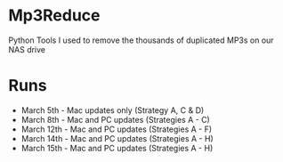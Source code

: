 # Mp3Reduce
Python Tools I used to remove the thousands of duplicated MP3s on our NAS drive

# Runs
- March 5th - Mac updates only (Strategy A, C & D)
- March 8th - Mac and PC updates (Strategies A - C)
- March 12th - Mac and PC updates (Strategies A - F)
- March 14th - Mac and PC updates (Strategies A - H)
- March 15th - Mac and PC updates (Strategies A - H)

